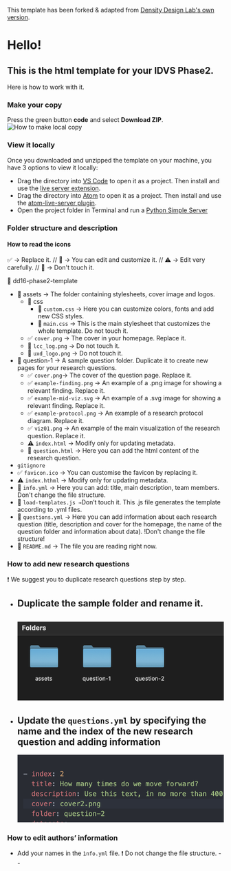 This template has been forked & adapted from [Density Design Lab's own version](https://github.com/densitydesign/dd16-phase2-template).

# Hello!

## This is the html template for your IDVS Phase2.

Here is how to work with it.

### Make your copy

Press the green button **code** and select **Download ZIP**.
![How to make local copy](https://media.giphy.com/media/4IJrlAjQ9dd6T9M3zS/source.gif)

### View it locally

Once you downloaded and unzipped the template on your machine, you have 3 options to view it locally:

- Drag the directory into [VS Code](https://code.visualstudio.com/) to open it as a project. Then install and use the [live server extension](https://marketplace.visualstudio.com/items?itemName=ritwickdey.LiveServer).
- Drag the directory into [Atom](https://atom.io/) to open it as a project. Then install and use the [atom-live-server plugin](https://atom.io/packages/atom-live-server).
- Open the project folder in Terminal and run a [Python Simple Server](https://developer.mozilla.org/en-US/docs/Learn/Common_questions/set_up_a_local_testing_server)

### Folder structure and description

#### How to read the icons

:white_check_mark: → Replace it. //
:hammer: → You can edit and customize it. //
:warning: → Edit very carefully. //
:no_entry_sign: → Don't touch it.

:file_folder: dd16-phase2-template

- :file_folder: assets → The folder containing stylesheets, cover image and logos.
  - :file_folder: css
    - :hammer: `custom.css` → Here you can customize colors, fonts and add new CSS styles.
    - :no_entry_sign: `main.css` → This is the main stylesheet that customizes the whole template. Do not touch it.
  - :white_check_mark: `cover.png` → The cover in your homepage. Replace it.
  - :no_entry_sign: `lcc_log.png` → Do not touch it.
  - :no_entry_sign: `uxd_logo.png` → Do not touch it.
- :file_folder: question-1 → A sample question folder. Duplicate it to create new pages for your research questions.
  - :white_check_mark: `cover.png`→ The cover of the question page. Replace it.
  - :white_check_mark: `example-finding.png` → An example of a .png image for showing a relevant finding. Replace it.
  - :white_check_mark: `example-mid-viz.svg` → An example of a .svg image for showing a relevant finding. Replace it.
  - :white_check_mark: `example-protocol.png` → An example of a research protocol diagram. Replace it.
  - :white_check_mark: `viz01.png` → An example of the main visualization of the research question. Replace it.
  - :warning: `index.html` → Modify only for updating metadata.
  - :hammer: `question.html` → Here you can add the html content of the research question.
- `gitignore`
- :white_check_mark: `favicon.ico` → You can customise the favicon by replacing it.
- :warning: `index.hthml` → Modify only for updating metadata.
- :hammer: `info.yml` → Here you can add: title, main description, team members. Don't change the file structure.
- :no_entry_sign: `load-templates.js →`Don’t touch it. This .js file generates the template according to .yml files.
- :hammer: `questions.yml` → Here you can add information about each research question (title, description and
  cover for the homepage, the name of the question folder and information about data). !Don't change the file structure!
- :no_entry_sign: `README.md` → The file you are reading right now.

### How to add new research questions

:heavy_exclamation_mark: We suggest you to duplicate research questions step by step.

- ## Duplicate the sample folder and rename it.
  ## ![Duplicate the sample folder and rename it.](https://github.com/bea92/dd16-screen/blob/main/question_1.png)
- ## Update the `questions.yml` by specifying the name and the index of the new research question and adding information
  ![Update the yaml file](https://github.com/bea92/dd16-screen/blob/main/question_2.png)

### How to edit authors’ information

- Add your names in the `ìnfo.yml` file.
:heavy_exclamation_mark: Do not change the file structure.
--
<!-- ![Add your names.](https://github.com/bea92/dd16-screen/blob/main/info.png) -->
